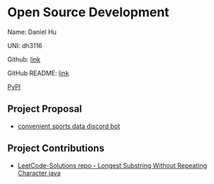 # Open Source Development

Name: Daniel Hu

UNI: dh3116

Github: [link](https://github.com/dhu16)

GitHub README: [link](https://github.com/dhu16/dhu16/blob/main/README.md)

[PyPI](https://pypi.org/user/smoothieking/)

## Project Proposal

- [convenient sports data discord bot](../projects/python/sportsbox.md)

## Project Contributions

- [LeetCode-Solutions repo - Longest Substring Without Repeating Character java](https://github.com/codedecks-in/LeetCode-Solutions/pull/363)
